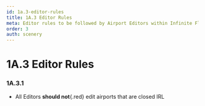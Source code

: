 ```yaml
---
id: 1a.3-editor-rules
title: 1A.3 Editor Rules
meta: Editor rules to be followed by Airport Editors within Infinite Flight.
order: 3
auth: scenery
---
```


# 1A.3  Editor Rules



### 1A.3.1

- All Editors **should not**{.red} edit airports that are closed IRL
